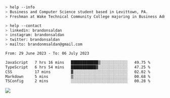 ````bash
> help --info
> Business and Computer Science student based in Levittown, PA.
> Freshman at Wake Technical Community College majoring in Business Administration.
````

````bash
> help --contact
> linkedin: brandonsaldan
> instagram: brandonsaldan
> twitter: brandonsaldan
> mailto: brandonmsaldan@gmail.com
````

<!--START_SECTION:waka-->

```txt
From: 29 June 2023 - To: 06 July 2023

JavaScript   7 hrs 16 mins   ████████████▒░░░░░░░░░░░░   49.75 %
TypeScript   6 hrs 54 mins   ███████████▓░░░░░░░░░░░░░   47.25 %
CSS          17 mins         ▓░░░░░░░░░░░░░░░░░░░░░░░░   02.02 %
Markdown     5 mins          ▒░░░░░░░░░░░░░░░░░░░░░░░░   00.68 %
TSConfig     2 mins          ░░░░░░░░░░░░░░░░░░░░░░░░░   00.28 %
```

<!--END_SECTION:waka-->

![](https://komarev.com/ghpvc/?username=brandonsaldan&color=6A8AFF)
